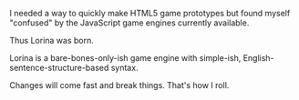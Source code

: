 I needed a way to quickly make HTML5 game prototypes but found myself "confused" by the JavaScript game engines currently available.

Thus Lorina was born.

Lorina is a bare-bones-only-ish game engine with simple-ish, English-sentence-structure-based syntax.

Changes will come fast and break things.  That's how I roll.